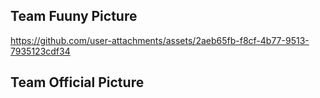 ## Team Fuuny Picture

https://github.com/user-attachments/assets/2aeb65fb-f8cf-4b77-9513-7935123cdf34

## Team Official Picture
